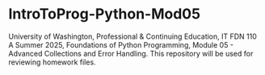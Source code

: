# IntroToProg-Python-Mod05
University of Washington, Professional &amp; Continuing Education, IT FDN 110 A Summer 2025, Foundations of Python Programming, Module 05 - Advanced Collections and Error Handling. This repository will be used for reviewing homework files.
